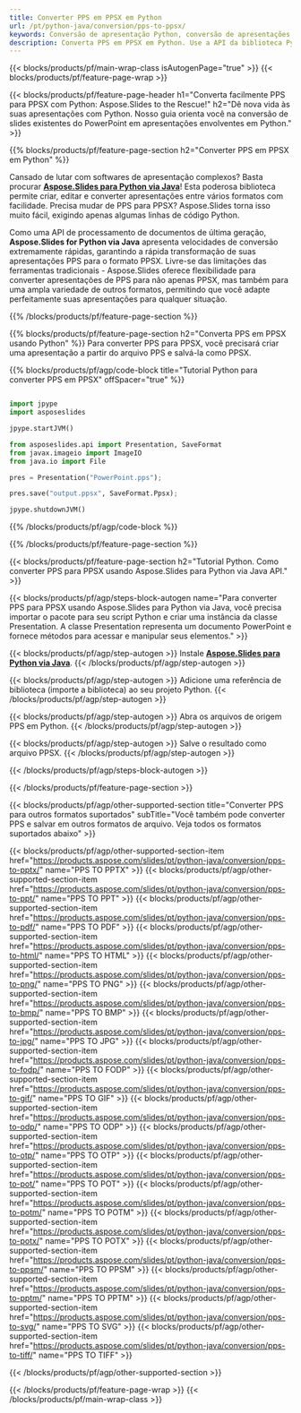 ```yaml
---
title: Converter PPS em PPSX em Python
url: /pt/python-java/conversion/pps-to-ppsx/
keywords: Conversão de apresentação Python, conversão de apresentações para Python, Python para apresentações, Aspose.Slides Python, conversão de PPS para PPSX, biblioteca de apresentação Python
description: Converta PPS em PPSX em Python. Use a API da biblioteca Python para converter arquivos PPS em PPSX
---
```


{{< blocks/products/pf/main-wrap-class isAutogenPage="true" >}}
{{< blocks/products/pf/feature-page-wrap >}}

{{< blocks/products/pf/feature-page-header h1="Converta facilmente PPS para PPSX com Python: Aspose.Slides to the Rescue!" h2="Dê nova vida às suas apresentações com Python. Nosso guia orienta você na conversão de slides existentes do PowerPoint em apresentações envolventes em Python." >}}

{{% blocks/products/pf/feature-page-section h2="Converter PPS em PPSX em Python" %}}

Cansado de lutar com softwares de apresentação complexos? Basta procurar [**Aspose.Slides para Python via Java**](https://products.aspose.com/slides/pt/python-java/)! Esta poderosa biblioteca permite criar, editar e converter apresentações entre vários formatos com facilidade. Precisa mudar de PPS para PPSX? Aspose.Slides torna isso muito fácil, exigindo apenas algumas linhas de código Python.

Como uma API de processamento de documentos de última geração, **Aspose.Slides for Python via Java** apresenta velocidades de conversão extremamente rápidas, garantindo a rápida transformação de suas apresentações PPS para o formato PPSX. Livre-se das limitações das ferramentas tradicionais - Aspose.Slides oferece flexibilidade para converter apresentações de PPS para não apenas PPSX, mas também para uma ampla variedade de outros formatos, permitindo que você adapte perfeitamente suas apresentações para qualquer situação.

{{% /blocks/products/pf/feature-page-section %}}

{{% blocks/products/pf/feature-page-section  h2="Converta PPS em PPSX usando Python" %}}
Para converter PPS para PPSX, você precisará criar uma apresentação a partir do arquivo PPS e salvá-la como PPSX.

{{% blocks/products/pf/agp/code-block title="Tutorial Python para converter PPS em PPSX" offSpacer="true" %}}

```python

import jpype
import asposeslides

jpype.startJVM()

from asposeslides.api import Presentation, SaveFormat
from javax.imageio import ImageIO
from java.io import File

pres = Presentation("PowerPoint.pps");

pres.save("output.ppsx", SaveFormat.Ppsx);

jpype.shutdownJVM()
```


{{% /blocks/products/pf/agp/code-block %}}

{{% /blocks/products/pf/feature-page-section %}}

{{< blocks/products/pf/feature-page-section  h2="Tutorial Python. Como converter PPS para PPSX usando Aspose.Slides para Python via Java API." >}}

{{< blocks/products/pf/agp/steps-block-autogen name="Para converter PPS para PPSX usando Aspose.Slides para Python via Java, você precisa importar o pacote para seu script Python e criar uma instância da classe Presentation. A classe Presentation representa um documento PowerPoint e fornece métodos para acessar e manipular seus elementos." >}}

{{< blocks/products/pf/agp/step-autogen >}}
Instale [**Aspose.Slides para Python via Java**](https://products.aspose.com/slides/pt/python-java/).
{{< /blocks/products/pf/agp/step-autogen >}}

{{< blocks/products/pf/agp/step-autogen >}}
Adicione uma referência de biblioteca (importe a biblioteca) ao seu projeto Python.
{{< /blocks/products/pf/agp/step-autogen >}}

{{< blocks/products/pf/agp/step-autogen >}}
Abra os arquivos de origem PPS em Python.
{{< /blocks/products/pf/agp/step-autogen >}}

{{< blocks/products/pf/agp/step-autogen >}}
Salve o resultado como arquivo PPSX.
{{< /blocks/products/pf/agp/step-autogen >}}

{{< /blocks/products/pf/agp/steps-block-autogen >}}

{{< /blocks/products/pf/feature-page-section >}}

{{< blocks/products/pf/agp/other-supported-section title="Converter PPS para outros formatos suportados" subTitle="Você também pode converter PPS e salvar em outros formatos de arquivo. Veja todos os formatos suportados abaixo" >}}

{{< blocks/products/pf/agp/other-supported-section-item href="https://products.aspose.com/slides/pt/python-java/conversion/pps-to-pptx/" name="PPS TO PPTX" >}}
{{< blocks/products/pf/agp/other-supported-section-item href="https://products.aspose.com/slides/pt/python-java/conversion/pps-to-ppt/" name="PPS TO PPT" >}}
{{< blocks/products/pf/agp/other-supported-section-item href="https://products.aspose.com/slides/pt/python-java/conversion/pps-to-pdf/" name="PPS TO PDF" >}}
{{< blocks/products/pf/agp/other-supported-section-item href="https://products.aspose.com/slides/pt/python-java/conversion/pps-to-html/" name="PPS TO HTML" >}}
{{< blocks/products/pf/agp/other-supported-section-item href="https://products.aspose.com/slides/pt/python-java/conversion/pps-to-png/" name="PPS TO PNG" >}}
{{< blocks/products/pf/agp/other-supported-section-item href="https://products.aspose.com/slides/pt/python-java/conversion/pps-to-bmp/" name="PPS TO BMP" >}}
{{< blocks/products/pf/agp/other-supported-section-item href="https://products.aspose.com/slides/pt/python-java/conversion/pps-to-jpg/" name="PPS TO JPG" >}}
{{< blocks/products/pf/agp/other-supported-section-item href="https://products.aspose.com/slides/pt/python-java/conversion/pps-to-fodp/" name="PPS TO FODP" >}}
{{< blocks/products/pf/agp/other-supported-section-item href="https://products.aspose.com/slides/pt/python-java/conversion/pps-to-gif/" name="PPS TO GIF" >}}
{{< blocks/products/pf/agp/other-supported-section-item href="https://products.aspose.com/slides/pt/python-java/conversion/pps-to-odp/" name="PPS TO ODP" >}}
{{< blocks/products/pf/agp/other-supported-section-item href="https://products.aspose.com/slides/pt/python-java/conversion/pps-to-otp/" name="PPS TO OTP" >}}
{{< blocks/products/pf/agp/other-supported-section-item href="https://products.aspose.com/slides/pt/python-java/conversion/pps-to-pot/" name="PPS TO POT" >}}
{{< blocks/products/pf/agp/other-supported-section-item href="https://products.aspose.com/slides/pt/python-java/conversion/pps-to-potm/" name="PPS TO POTM" >}}
{{< blocks/products/pf/agp/other-supported-section-item href="https://products.aspose.com/slides/pt/python-java/conversion/pps-to-potx/" name="PPS TO POTX" >}}
{{< blocks/products/pf/agp/other-supported-section-item href="https://products.aspose.com/slides/pt/python-java/conversion/pps-to-ppsm/" name="PPS TO PPSM" >}}
{{< blocks/products/pf/agp/other-supported-section-item href="https://products.aspose.com/slides/pt/python-java/conversion/pps-to-pptm/" name="PPS TO PPTM" >}}
{{< blocks/products/pf/agp/other-supported-section-item href="https://products.aspose.com/slides/pt/python-java/conversion/pps-to-svg/" name="PPS TO SVG" >}}
{{< blocks/products/pf/agp/other-supported-section-item href="https://products.aspose.com/slides/pt/python-java/conversion/pps-to-tiff/" name="PPS TO TIFF" >}}


{{< /blocks/products/pf/agp/other-supported-section >}}

{{< /blocks/products/pf/feature-page-wrap >}}
{{< /blocks/products/pf/main-wrap-class >}}